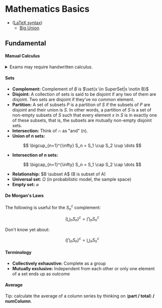 # Mathematics Basics

- ([LaTeX syntax](https://en.wikibooks.org/wiki/LaTeX/Mathematics))
  - [Big Union](https://www.physicsread.com/make-big-union-symbol-in-latex/)

## Fundamental

#### Manual Calculus

<details>

<summary>Exams may require handwritten calculus.</summary>

- When writing multiplication (given non-negative decimals):
  - Let $n$ be the sum of decimal places in both operands.
  - Strip decimal point in both operands.
  - Add a decimal point to the product before _n_ digits.
- When writing division (given non-negative decimals):
  - $x \div y$
    - Align operands: $A(x, y)$
      - Let the initial quotient $q$ be _empty_
      - If $`\text{integer of $x$} = 0`$ and $`\text{integer of $y$} \neq 0`$:
        - Let $n$ be the number of decimal places in $x$ **_without_** counting leading zeroes.
        - Let the initial quotient $q$ be all leading zeroes of $x$ with a decimal point after the first zero.
        - Let $x = x \times 10^n$ without leading zeroes
        - Let $(x, y, q) = A(x, y)$
      - If $`\text{integer of $x$} \neq 0`$ and $`\text{integer of $y$} = 0`$:
        - Let $n$ be the number of decimal places in $y$ **_counting_** all zeroes.
        - Let $y$ be $y$ without leading zeroes. <!--and with decimal point after the first digit.-->
        - Let $x = x \times 10^n$
        - Let $(x, y, q) = A(x, y)$
      - If $`\text{integer of $x$} = 0`$ and $`\text{integer of $y$} = 0`$:
        - Let $(n_1, n_2)$ be the number of leading zeroes in $(x, y)$.
        - Let $(x, y)$ without leading zeroes
        - If original $y$ had less leading zeroes than original $x$, let $`y = y \times 10^{n_1 - n_2}`$ (this adds trailing delta zeroes to $y$)
        - If original $x$ had less leading zeroes than original $y$, let $`x = x \times 10^{n_2 - n_1}`$ (this adds trailing delta zeroes to $x$)
      - If $`\text{integer of $x$} \neq 0`$ and $`\text{integer of $y$} \neq 0`$:
        - Let $`m = \text{the maximum number of decimal places between $x$ and $y$}`$
        - Let both $x$ and $y$ be integers with $`[n, m)`$ trailing zeroes and no decimal point, where $n$ is the number of decimal places in the decimal.
    - Let $(x, y, q) = A(x, y)$
    - Repeat these steps until $x$ is zero or the quotient is a periodic decimal:
      - If $x < y$:
        - If the quotient is empty, let it be a zero.
        - If the quotient is not empty:
          - If quotient has no decimal point, add a decimal point it.
          - If quotient has a decimal point, add a trailing zero to the quotient.
        - Add a trailing zero to $x$.
      - If $x \ge y$:
        - Let $f$ be how many times $y$ fits into $x$
        - Let $x = x - f$
        - Add $f$ as trailing digits to the quotient.
- Division examples
```
1.12 / 1.5 =
  x = 112  y = 150

0.25 / 125 =
  q = 0.     x = 25
  q = 0.0    x = 250
  q = 0.02   x = 250 - 250 = 0

0.25 / 125 = 0.02

1001 / 100 =
  1001
- 1000      q = 10
  ---
     1
     10     q = 10.
     100    q = 10.0
   - 100    q = 10.01
     ---

1001 / 100 = 10.01

0.5 / 0.5 =
  q = ?   x = 5   y = 5

0.005 / 0.05 =
  q = ?   x = 5   y = 50

0.5 / 0.05 =
  q = ?   x = 50  y = 5

10.55 / 10.001 =
  q = ?   x = 10550   y = 10001

1 / 0.05  =
  x = 100  y = 5
  q = 20

11 / 0.11 =
  x = 1100  y = 11
  q = 100

15 / 0.0011 =
  x = 150000   y = 11
  q = 13       x = (150000 - 143) 10^3 = 7000
  x = 7000

  # how much 11 fits into the leading 700?

  q = 1363   x = (700 - 693) * 10 = 70
  x = 70

  # continue division here...
```
- Fraction
  - Given $`x \div y`$ of $n$, you can either:
    - Resolve the division and multiply it by $n$.
    - Do $x \times n \div y$
  - Given $`x_1 \div y_1`$ of $x_2 \div y_2$, you can either:
    - Resolve both divisions and multiply one by the another.
    - Do $(x_1 \times x_2) \div (y_1 \times y_2)$

</details>

#### Sets

- **Complement:** Complement of $B$ is $\set{x \in SuperSet|x \notin B}$
- **Disjoint:** A collection of sets is said to be disjoint if any two of them are disjoint. Two sets are disjoint if they've no common element.
- **Partition:** A set of subsets $P$ is a partition of $S$ if the subsets of $P$ are disjoint and their union is $S$. In other words, a partition of $S$ is a set of non-empty subsets of $S$ such that every element $x$ in $S$ is in exactly one of these subsets, that is, the subsets are mutually non-empty disjoint sets.
- **Intersection:** Think of $\cap$ as "and" (n).
- **Union of _n_ sets:**

$$
\bigcup_{n=1}^{\infty} S_n = S_1 \cup S_2 \cup \dots
$$
- **Intersection of _n_ sets:**

$$
\bigcap_{n=1}^{\infty} S_n = S_1 \cap S_2 \cap \dots
$$

- **Relationship:** $B \subset A\$ (B is subset of A)
- **Universal set:** $\Omega$ (in probabilistic model, the sample space)
- **Empty set:** $\varnothing$

#### De Morgan's Laws

The following is useful for the $S^c_n$ complement:

$$
\left(\bigcup_{n} S_n\right)^c = \bigcap_{n} S^c_n
$$

Don't know yet about:

$$
\left(\bigcap_{n} S_n\right)^c = \bigcup_{n} S^c_n
$$

#### Terminology

- **Collectively exhaustive:** Complete as a group
- **Mutually exclusive:** Independent from each other or only one element of a set ends up as outcome

#### Average

Tip: calculate the average of a column series by thinking on (**part / total**) **\/ numColumn**.
